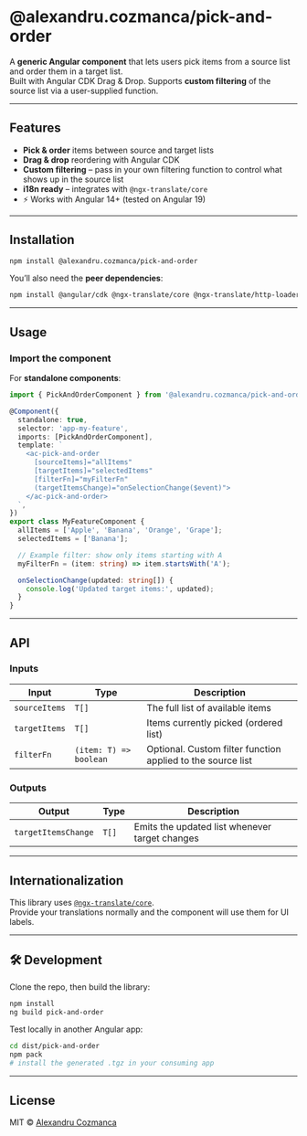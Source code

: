 # @alexandru.cozmanca/pick-and-order

A **generic Angular component** that lets users pick items from a source list and order them in a target list.  
Built with Angular CDK Drag & Drop. Supports **custom filtering** of the source list via a user-supplied function.

---

## Features

- **Pick & order** items between source and target lists  
- **Drag & drop** reordering with Angular CDK  
- **Custom filtering** – pass in your own filtering function to control what shows up in the source list  
- **i18n ready** – integrates with `@ngx-translate/core`  
- ⚡ Works with Angular 14+ (tested on Angular 19)

---

## Installation

```bash
npm install @alexandru.cozmanca/pick-and-order
```

You’ll also need the **peer dependencies**:

```bash
npm install @angular/cdk @ngx-translate/core @ngx-translate/http-loader
```

---

## Usage

### Import the component

For **standalone components**:

```ts
import { PickAndOrderComponent } from '@alexandru.cozmanca/pick-and-order';

@Component({
  standalone: true,
  selector: 'app-my-feature',
  imports: [PickAndOrderComponent],
  template: `
    <ac-pick-and-order
      [sourceItems]="allItems"
      [targetItems]="selectedItems"
      [filterFn]="myFilterFn"
      (targetItemsChange)="onSelectionChange($event)">
    </ac-pick-and-order>
  `,
})
export class MyFeatureComponent {
  allItems = ['Apple', 'Banana', 'Orange', 'Grape'];
  selectedItems = ['Banana'];

  // Example filter: show only items starting with A
  myFilterFn = (item: string) => item.startsWith('A');

  onSelectionChange(updated: string[]) {
    console.log('Updated target items:', updated);
  }
}
```

---

## API

### Inputs

| Input            | Type                    | Description                                                                 |
|------------------|-------------------------|-----------------------------------------------------------------------------|
| `sourceItems`    | `T[]`                   | The full list of available items                                            |
| `targetItems`    | `T[]`                   | Items currently picked (ordered list)                                       |
| `filterFn`       | `(item: T) => boolean`  | Optional. Custom filter function applied to the source list                 |

### Outputs

| Output              | Type   | Description                                    |
|---------------------|--------|------------------------------------------------|
| `targetItemsChange` | `T[]`  | Emits the updated list whenever target changes |

---

## Internationalization

This library uses [`@ngx-translate/core`](https://github.com/ngx-translate/core).  
Provide your translations normally and the component will use them for UI labels.

---

## 🛠 Development

Clone the repo, then build the library:

```bash
npm install
ng build pick-and-order
```

Test locally in another Angular app:

```bash
cd dist/pick-and-order
npm pack
# install the generated .tgz in your consuming app
```

---

## License

MIT © [Alexandru Cozmanca](https://github.com/alexandrucozmanca)
